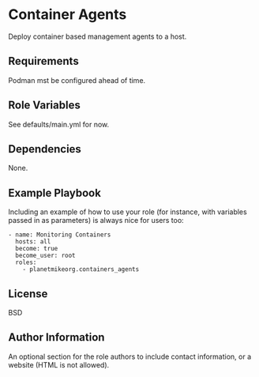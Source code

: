 Container Agents
=========

Deploy container based management agents to a host.

Requirements
------------

Podman mst be configured ahead of time.

Role Variables
--------------

See defaults/main.yml for now.

Dependencies
------------

None.

Example Playbook
----------------

Including an example of how to use your role (for instance, with variables passed in as parameters) is always nice for users too:

    - name: Monitoring Containers
      hosts: all
      become: true
      become_user: root
      roles:
        - planetmikeorg.containers_agents

License
-------

BSD

Author Information
------------------

An optional section for the role authors to include contact information, or a website (HTML is not allowed).
